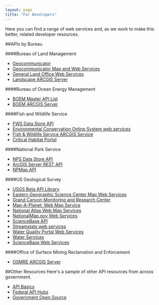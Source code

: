 ```yaml
---
layout: page
title: "For Developers"
---
```


Here you can find a range of web services and, as we work to make this better, related developer resources.

##APIs by Bureau

####Bureau of Land Management
+ [Geocommunicator](http://www.blm.gov/nils/GeoComm/home_services.html)
+ [Geocommunicator Map and Web Services](http://www.geocommunicator.gov/GeoComm/services.htm)
+ [General Land Office Web Services](http://www.glorecords.blm.gov/WebServices/glorecords.asmx)
+ [Landscape ARCGIS Server](http://www.landscape.blm.gov/ArcGIS/rest/services)

####Bureau of Ocean Energy Management
+ [BOEM Master API List](http://www.data.boem.gov/homepg/data_center/well/api/master.asp)
+ [BOEM ARCGIS Server](http://gis.boemre.gov/arcgis/sdk/rest/)

####Fish and Wildlife Service
+ [FWS Data Store API](http://ecos.fws.gov/servcatservices/)
+ [Environmental Conservation Online System web services](http://ecos.fws.gov/tat_services/)
+ [Fish &amp; Wildlife Service ARCGIS Service](http://gis.fws.gov/arcgis/)
+ [Critical Habitat Portal](http://criticalhabitat.fws.gov/)

####National Park Service
+ [NPS Data Store API](https://irma.nps.gov/App/)
+ [ArcGIS Server REST API](http://mapservices.nps.gov/arcgis/sdk/rest/index.html?query.html)
+ [NPMap API](http://www.nps.gov/npmap/support/library/api/)

####US Geological Survey
+ [USGS Beta API Library](http://beta.usgs.gov/products/products.html?utm_source=nav_upper&utm_medium=products_nav&utm_campaign=beta#usgs_apis)
+ [Eastern Geographic Science Center Map Web Services](http://sscweb.gsfc.nasa.gov/WebServices/)
+ [Grand Canyon Monitoring and Research Center](http://www.gcmrc.gov/WebService.asmx)
+ [Map-A-Planet: Web Map Service](http://www.mapaplanet.gov/explorer/help/wmsUserDoc.html)
+ [National Atlas Web Map Services](http://nationalatlas.gov/infodocs/webservices.html)
+ [NationalMap.gov Web Services](http://services.nationalmap.gov/)
+ [ScienceBase API](https://www.sciencebase.gov/confluence/display/sciencebase/ScienceBase+Item+Services)
+ [Streamstats web services](http://streamstatsags.cr.usgs.gov/webservices/wsui.htm)
+ [Water Quality Portal Web Services](http://www.waterqualitydata.us/webservices_documentation.jsp)
+ [Water Services](http://waterservices.usgs.gov/)
+ [ScienceBase Web Services](https://www.sciencebase.gov/catalog/items?filter0=browseCategory%3DData)

####Office of Surface Mining Reclamation and Enforcement
+ [OSMRE ARCGIS Server](http://geomine.osmre.gov/ArcGIS/rest)


##Other Resources
Here's a sample of other API resources from across government.

+ [API Basics](http://www.howto.gov/api)
+ [Federal API Hubs](https://github.com/GSA/slash-developer-pages#readme)
+ [Government Open Source](http://gsa.github.io/federal-open-source-repos/)
